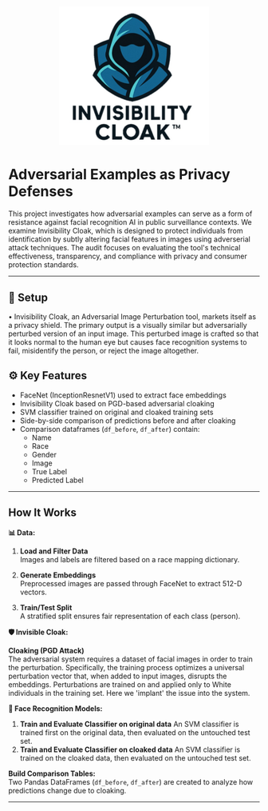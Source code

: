 <p align="center">
  <img src="invisibility_cloak.jpg" alt="Invisibility Cloak" width="300"/>
</p>

# Adversarial Examples as Privacy Defenses

This project investigates how adversarial examples can serve as a form of resistance against facial recognition AI in public surveillance contexts. 
We examine Invisibility Cloak, which is designed to protect individuals from identification by subtly altering facial features in images using adverserial attack techniques. 
The audit focuses on evaluating the tool's technical effectiveness, transparency, and compliance with privacy and consumer protection standards.

---
## 📜 Setup
•	Invisibility Cloak, an Adversarial Image Perturbation tool, markets itself as a privacy shield. The primary output is a visually similar but adversarially perturbed version of an input image. This perturbed image is crafted so that it looks normal to the human eye but causes face recognition systems to fail, misidentify the person, or reject the image altogether.


## ⚙️ Key Features

- FaceNet (InceptionResnetV1) used to extract face embeddings
- Invisibility Cloak based on PGD-based adversarial cloaking
- SVM classifier trained on original and cloaked training sets 
- Side-by-side comparison of predictions before and after cloaking
- Comparison dataframes (`df_before`, `df_after`) contain:
  - Name  
  - Race
  - Gender
  - Image  
  - True Label  
  - Predicted Label  

---

## How It Works

**📊 Data:**
1. **Load and Filter Data**  
   Images and labels are filtered based on a race mapping dictionary.

2. **Generate Embeddings**  
   Preprocessed images are passed through FaceNet to extract 512-D vectors.

3. **Train/Test Split**  
   A stratified split ensures fair representation of each class (person).



**🛡️ Invisible Cloak:**

**Cloaking (PGD Attack)**  
The adversarial system requires a dataset of facial images in order to train the perturbation. Specifically, the training process optimizes a universal perturbation vector that, when added to input images, disrupts the embeddings. Perturbations are trained on and applied only to White individuals in the training set. Here we 'implant' the issue into the system. 



**🤖 Face Recognition Models:** 
1.  **Train and Evaluate Classifier on original data**
    An SVM classifier is trained first on the original data, then evaluated on the untouched test set.
2.  **Train and Evaluate Classifier on cloaked data**
    An SVM classifier is trained on the cloaked data, then evaluated on the untouched test set.



**Build Comparison Tables:**  
Two Pandas DataFrames (`df_before`, `df_after`) are created to analyze how predictions change due to cloaking.

---
